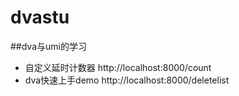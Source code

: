 # dvastu
##dva与umi的学习
- 自定义延时计数器 http://localhost:8000/count
- dva快速上手demo http://localhost:8000/deletelist

